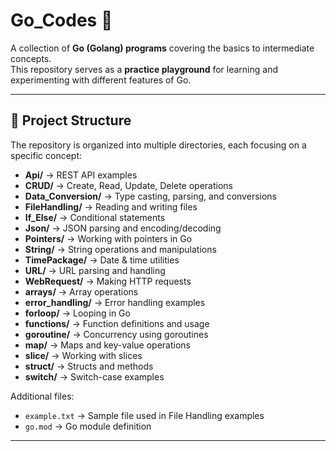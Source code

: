 # Go_Codes 🚀

A collection of **Go (Golang) programs** covering the basics to intermediate concepts.  
This repository serves as a **practice playground** for learning and experimenting with different features of Go.

---

## 📂 Project Structure

The repository is organized into multiple directories, each focusing on a specific concept:

- **Api/** → REST API examples  
- **CRUD/** → Create, Read, Update, Delete operations  
- **Data_Conversion/** → Type casting, parsing, and conversions  
- **FileHandling/** → Reading and writing files  
- **If_Else/** → Conditional statements  
- **Json/** → JSON parsing and encoding/decoding  
- **Pointers/** → Working with pointers in Go  
- **String/** → String operations and manipulations  
- **TimePackage/** → Date & time utilities  
- **URL/** → URL parsing and handling  
- **WebRequest/** → Making HTTP requests  
- **arrays/** → Array operations  
- **error_handling/** → Error handling examples  
- **forloop/** → Looping in Go  
- **functions/** → Function definitions and usage  
- **goroutine/** → Concurrency using goroutines  
- **map/** → Maps and key-value operations  
- **slice/** → Working with slices  
- **struct/** → Structs and methods  
- **switch/** → Switch-case examples  

Additional files:
- `example.txt` → Sample file used in File Handling examples  
- `go.mod` → Go module definition  

---

